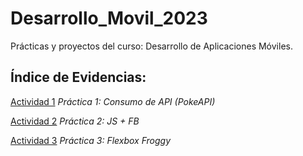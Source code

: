 # Desarrollo_Movil_2023
Prácticas y proyectos del curso: Desarrollo de Aplicaciones Móviles.

## Índice de Evidencias:

[Actividad 1](./ContAPI.md) _Práctica 1: Consumo de API (PokeAPI)_

[Actividad 2](./JS+FB/Descripcion.md) _Práctica 2: JS + FB_

[Actividad 3](./Flexbox/DescripcionF.md) _Práctica 3: Flexbox Froggy_
